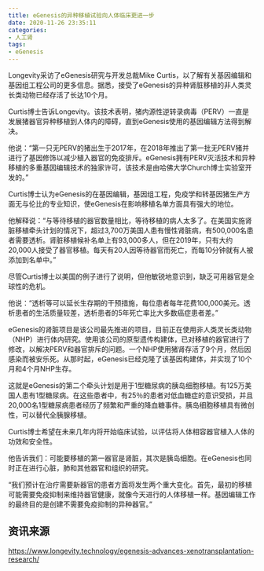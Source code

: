 ```yaml
---
title: eGenesis的异种移植试验向人体临床更进一步
date: 2020-11-26 23:35:11
categories:
- 人工肾
tags:
- eGenesis
---
```


Longevity采访了eGenesis研究与开发总裁Mike Curtis，以了解有关基因编辑和基因组工程公司的更多信息。据悉，接受了eGenesis的异种肾脏移植的非人类灵长类动物已经存活了长达10个月。

<!-- more -->

Curtis博士告诉Longevity。该技术表明，猪内源性逆转录病毒（PERV）一直是发展猪器官异种移植到人体内的障碍，直到eGenesis使用的基因编辑方法得到解决。

他说：“第一只无PERV的猪出生于2017年，在2018年推出了第一批无PERV猪并进行了基因修饰以减少植入器官的免疫排斥。eGenesis拥有PERV灭活技术和异种移植的多重基因编辑技术的独家许可，该技术是由哈佛大学Church博士实验室开发的。”

Curtis博士认为eGenesis的在基因编辑，基因组工程，免疫学和转基因猪生产方面无与伦比的专业知识，使eGenesis在影响移植名单方面具有强大的地位。

他解释说：“与等待移植的器官数量相比，等待移植的病人太多了。在美国实施肾脏移植牵头计划的情况下，超过3,700万美国人患有慢性肾脏病，有500,000名患者需要透析。肾脏移植候补名单上有93,000多人，但在2019年，只有大约20,000人接受了器官移植。每天有20人因等待器官而死亡，而每10分钟就有人被添加到名单中。”

尽管Curtis博士以美国的例子进行了说明，但他敏锐地意识到，缺乏可用器官是全球性的危机。

他说：“透析等可以延长生存期的干预措施，每位患者每年花费100,000美元。透析患者的生活质量较差，透析患者的5年死亡率比大多数癌症患者差。”

eGenesis的肾脏项目是该公司最先推进的项目，目前正在使用非人类灵长类动物（NHP）进行体内研究。使用该公司的原型遗传构建体，已对移植的器官进行了修改，以解决PERV和器官排斥的问题。一个NHP使用猪肾存活了9个月，然后因感染而被安乐死。从那时起，eGenesis已经克隆了该基因构建体，并实现了10个月和4个月NHP生存。

这就是eGenesis的第二个牵头计划是用于1型糖尿病的胰岛细胞移植。有125万美国人患有1型糖尿病。在这些患者中，有25％的患者对低血糖症的意识受损，并且20,000名1型糖尿病患者经历了频繁和严重的降血糖事件。胰岛细胞移植具有微创性，可以替代全胰腺移植。

Curtis博士希望在未来几年内将开始临床试验，以评估将人体相容器官植入人体的功效和安全性。

他告诉我们：可能要移植的第一器官是肾脏，其次是胰岛细胞。在eGenesis也同时正在进行心脏，肺和其他器官和组织的研究。

“我们预计在治疗需要新器官的患者方面将发生两个重大变化。首先，最初的移植可能需要免疫抑制来维持器官健康，就像今天进行的人体移植一样。基因编辑工作的最终目的是创建不需要免疫抑制的异种器官。”

## 资讯来源

https://www.longevity.technology/egenesis-advances-xenotransplantation-research/